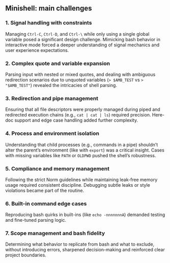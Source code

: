 
## Minishell: main challenges

### 1. Signal handling with constraints
Managing `Ctrl-C`, `Ctrl-D`, and `Ctrl-\` while only using a single global variable posed a significant design challenge. Mimicking bash behavior in interactive mode forced a deeper understanding of signal mechanics and user experience expectations.

### 2. Complex quote and variable expansion
Parsing input with nested or mixed quotes, and dealing with ambiguous redirection scenarios due to unquoted variables (`> $AMB_TEST` vs `> "$AMB_TEST"`) revealed the intricacies of shell parsing.

### 3. Redirection and pipe management
Ensuring that all file descriptors were properly managed during piped and redirected execution chains (e.g., `cat | cat | ls`) required precision. Here-doc support and edge case handling added further complexity.

### 4. Process and environment isolation
Understanding that child processes (e.g., commands in a pipe) shouldn’t alter the parent’s environment (like with `export`) was a critical insight. Cases with missing variables like `PATH` or `OLDPWD` pushed the shell’s robustness.

### 5. Compliance and memory management
Following the strict Norm guidelines while maintaining leak-free memory usage required consistent discipline. Debugging subtle leaks or style violations became part of the routine.

### 6. Built-in command edge cases
Reproducing bash quirks in built-ins (like `echo -nnnnnnnA`) demanded testing and fine-tuned parsing logic.

### 7. Scope management and bash fidelity
Determining what behavior to replicate from bash and what to exclude, without introducing errors, sharpened decision-making and reinforced clear project boundaries.